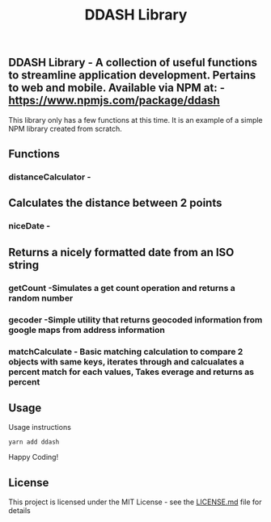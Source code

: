 <h1 align="center"><strong>DDASH Library</strong></h1>

<br />

## DDASH Library - A collection of useful functions to streamline application development. Pertains to web and mobile. Available via NPM at: -https://www.npmjs.com/package/ddash

This library only has a few functions at this time. It is an example of a simple NPM library created from scratch.


## Functions

### distanceCalculator - 
## Calculates the distance between 2 points

### niceDate - 
## Returns a nicely formatted date from an ISO string

### getCount -Simulates a get count operation and returns a random number

### gecoder -Simple utility that returns geocoded information from google maps from address information

### matchCalculate - Basic matching calculation to compare 2 objects with same keys, iterates through and calcualates a percent match for each values, Takes everage and returns as percent


## Usage

Usage instructions

```
yarn add ddash
```

Happy Coding!

## License

This project is licensed under the MIT License - see the [LICENSE.md](LICENSE.md) file for details
